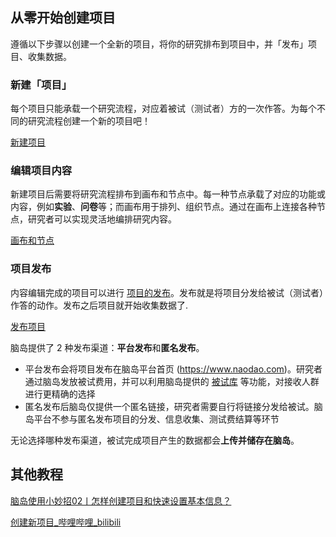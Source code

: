 ## 从零开始创建项目 <!-- {docsify-ignore-all} -->
遵循以下步骤以创建一个全新的项目，将你的研究排布到项目中，并「发布」项目、收集数据。

### 新建「项目」
每个项目只能承载一个研究流程，对应着被试<font style="color:rgb(38, 38, 38);">（测试者）</font>方的一次作答。为每个不同的研究流程创建一个新的项目吧！

[新建项目](/2-researcher-manual/1-1-1-create-project.md)

### 编辑项目内容
新建项目后需要将研究流程排布到画布和节点中。每一种节点承载了对应的功能或内容，例如**实验**、**问卷**等；而画布用于排列、组织节点。通过在画布上连接各种节点，研究者可以实现灵活地编排研究内容。

[画布和节点](/2-researcher-manual/1-1-2-Canvas-and-nodes.md)

### 项目发布
内容编辑完成的项目可以进行 [项目的发布](/2-researcher-manual/1-1-6-publish-project.md)。发布就是将项目分发给被试（测试者）作答的动作。发布之后项目就开始收集数据了.

[发布项目](/2-researcher-manual/1-1-6-publish-project.md)

脑岛提供了 2 种发布渠道：**平台发布**和**匿名发布**。

+ 平台发布会将项目发布在脑岛平台首页 (https://www.naodao.com)。研究者通过脑岛发放被试费用，并可以利用脑岛提供的 [被试库](/2-researcher-manual/2-participants.md) 等功能，对接收人群进行更精确的选择
+ 匿名发布后脑岛仅提供一个匿名链接，研究者需要自行将链接分发给被试。脑岛平台不参与匿名发布项目的分发、信息收集、测试费结算等环节

无论选择哪种发布渠道，被试完成项目产生的数据都会**上传并储存在脑岛**。


## 其他教程
[脑岛使用小妙招02丨怎样创建项目和快速设置基本信息？](https://mp.weixin.qq.com/s/E3t6RxTjFh1JxR-vhIjYug)

[创建新项目_哔哩哔哩_bilibili](https://www.bilibili.com/video/BV1g14y147ZT?p=3)

